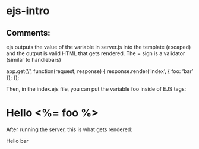 # ejs-intro

## Comments:

ejs outputs the value of the variable in server.js into the template (escaped) and the output is valid HTML that gets rendered. The = sign is a validator (similar to handlebars)

app.get(‘/‘, function(request, response) {
  response.render(‘index’, {
    foo: ‘bar’
  });
});

Then, in the index.ejs file, you can put the variable foo inside of EJS tags:

<h1>Hello <%= foo %></h1>
    
After running the server, this is what gets rendered:

Hello bar
